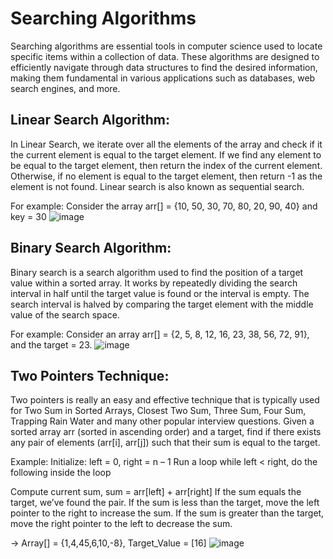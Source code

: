 # Searching Algorithms
Searching algorithms are essential tools in computer science used to locate specific items within a collection of data. These algorithms are designed to efficiently navigate through data structures to find the desired information, making them fundamental in various applications such as databases, web search engines, and more.

## Linear Search Algorithm: 
In Linear Search, we iterate over all the elements of the array and check if it the current element is equal to the target element. If we find any element to be equal to the target element, then return the index of the current element. Otherwise, if no element is equal to the target element, then return -1 as the element is not found. Linear search is also known as sequential search.

For example: Consider the array arr[] = {10, 50, 30, 70, 80, 20, 90, 40} and key = 30
![image](https://github.com/user-attachments/assets/eb4dc2c3-686c-4e4e-ab9e-fd69f721991a)

## Binary Search Algorithm:
Binary search is a search algorithm used to find the position of a target value within a sorted array. It works by repeatedly dividing the search interval in half until the target value is found or the interval is empty. The search interval is halved by comparing the target element with the middle value of the search space.

For example: Consider an array arr[] = {2, 5, 8, 12, 16, 23, 38, 56, 72, 91}, and the target = 23.
![image](https://github.com/user-attachments/assets/5bcb9f0d-2b7d-479c-86ca-a14ee40855af)

## Two Pointers Technique:
Two pointers is really an easy and effective technique that is typically used for Two Sum in Sorted Arrays, Closest Two Sum, Three Sum, Four Sum, Trapping Rain Water and many other popular interview questions. Given a sorted array arr (sorted in ascending order) and a target, find if there exists any pair of elements (arr[i], arr[j]) such that their sum is equal to the target.

Example: 
Initialize: left = 0, right = n – 1
Run a loop while left < right, do the following inside the loop

Compute current sum, sum = arr[left] + arr[right]
If the sum equals the target, we’ve found the pair.
If the sum is less than the target, move the left pointer to the right to increase the sum.
If the sum is greater than the target, move the right pointer to the left to decrease the sum.

-> Array[] = {1,4,45,6,10,-8}, Target_Value = [16]
![image](https://github.com/user-attachments/assets/786d085f-3203-4352-a172-3ab3abf0a376)

